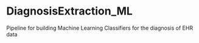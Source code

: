 # DiagnosisExtraction_ML
Pipeline for building Machine Learning Classifiers for the diagnosis of EHR data
